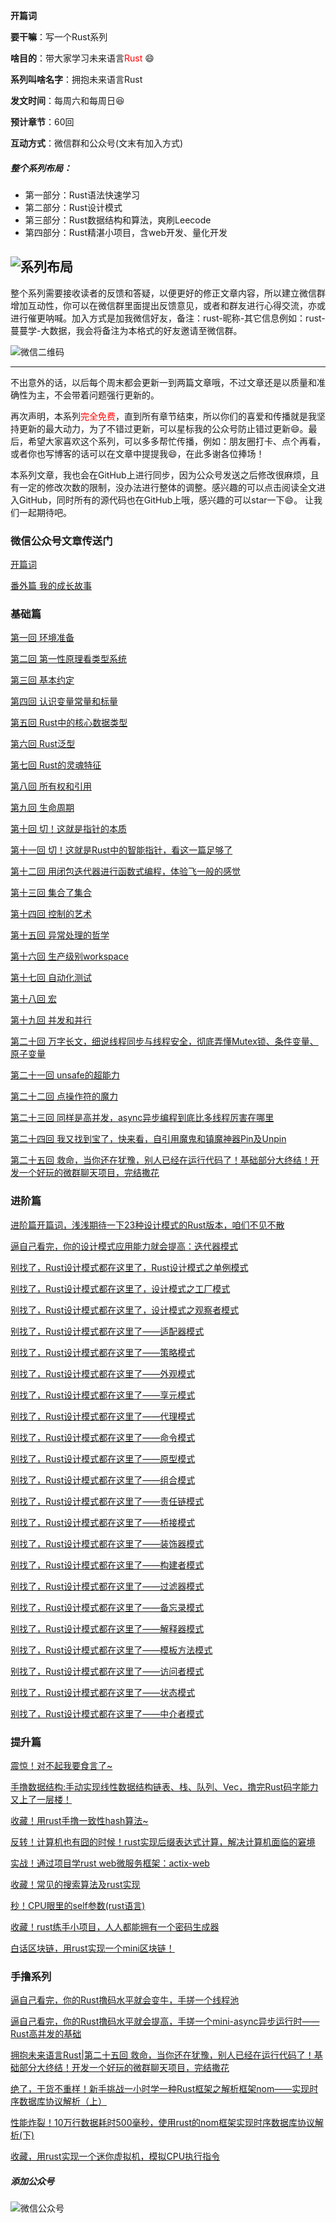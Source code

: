 **开篇词**

**要干嘛**：写一个Rust系列

**啥目的**：带大家学习未来语言<font color="red">Rust</font> :smile:

**系列叫啥名字**：拥抱未来语言Rust

**发文时间**：每周六和每周日:laughing:

**预计章节**：60回

**互动方式**：微信群和公众号(文末有加入方式)

##### 整个系列布局：
- 第一部分：Rust语法快速学习
- 第二部分：Rust设计模式
- 第三部分：Rust数据结构和算法，爽刷Leecode
- 第四部分：Rust精湛小项目，含web开发、量化开发
  

![系列布局](./images/系列布局v2.png)
---

整个系列需要接收读者的反馈和答疑，以便更好的修正文章内容，所以建立微信群增加互动性，你可以在微信群里面提出反馈意见，或者和群友进行心得交流，亦或进行催更呐喊。加入方式是加我微信好友，备注：rust-昵称-其它信息例如：rust-蔓蔓学-大数据，我会将备注为本格式的好友邀请至微信群。

![微信二维码](./images/微信二维码.png)

---

不出意外的话，以后每个周末都会更新一到两篇文章哦，不过文章还是以质量和准确性为主，不会带着问题强行更新的。

再次声明，本系列<font color='red'>完全免费</font>，直到所有章节结束，所以你们的喜爱和传播就是我坚持更新的最大动力，为了不错过更新，可以星标我的公众号防止错过更新:smile:。最后，希望大家喜欢这个系列，可以多多帮忙传播，例如：朋友圈打卡、点个再看，或者你也写博客的话可以在文章中提提我:smile:，在此多谢各位捧场！

本系列文章，我也会在GitHub上进行同步，因为公众号发送之后修改很麻烦，且有一定的修改次数的限制，没办法进行整体的调整。感兴趣的可以点击阅读全文进入GitHub，同时所有的源代码也在GitHub上哦，感兴趣的可以star一下:smile:。
让我们一起期待吧。


### 微信公众号文章传送门
[开篇词](https://mp.weixin.qq.com/s?__biz=Mzg5MDE5NDc4MQ==&mid=2247484162&idx=1&sn=c2b12585654d3231775b13d14fbbcf0f&chksm=cfe11d30f8969426f5f94e74ffe33b273a52daef7ebf65234155a8343d7c82ba127cf68705bf&token=717589962&lang=zh_CN#rd)

[番外篇 我的成长故事](https://mp.weixin.qq.com/s?__biz=Mzg5MDE5NDc4MQ==&mid=2247484168&idx=1&sn=4a5c2cebc7e958d038288dd231f56048&chksm=cfe11d3af896942c9638bb12463c2faa94a57f0c14676bf977483df46ba3aa072a519cee380a&token=717589962&lang=zh_CN#rd)

### 基础篇 

[第一回 环境准备](https://mp.weixin.qq.com/s?__biz=Mzg5MDE5NDc4MQ==&mid=2247484170&idx=1&sn=4e880a4ca55af9dfa489469ba6b02370&chksm=cfe11d38f896942ee5f086ac08949e69604df2a71701bba80c4e2bcb88e3d45b444562f6bbb4&token=717589962&lang=zh_CN#rd)

[第二回 第一性原理看类型系统](https://mp.weixin.qq.com/s?__biz=Mzg5MDE5NDc4MQ==&mid=2247484186&idx=1&sn=201e3b84de4c813844cc87bddf13a2fd&chksm=cfe11d28f896943e6df94027e6ad50acae6646cddb85150783b15baa76c76c1498ca534c6c29&token=717589962&lang=zh_CN#rd)

[第三回 基本约定](https://mp.weixin.qq.com/s?__biz=Mzg5MDE5NDc4MQ==&mid=2247484197&idx=1&sn=3e1ff57800c00bae425a97a77cdec0d6&chksm=cfe11d17f8969401a39414536420aee96a30e18f011b13fd03f2d9fb1266520c08c595129065&token=2086026546&lang=zh_CN#rd)

[第四回 认识变量常量和标量](https://mp.weixin.qq.com/s?__biz=Mzg5MDE5NDc4MQ==&mid=2247484205&idx=1&sn=ec2e875d1b3930cf4d3dc7ba5c00a79f&chksm=cfe11d1ff8969409c39fd79c4d9e2f82033e6f43a55924cab9b474552647816963ea12f8298d&token=2086026546&lang=zh_CN#rd)

[第五回 Rust中的核心数据类型](https://mp.weixin.qq.com/s?__biz=Mzg5MDE5NDc4MQ==&mid=2247484211&idx=1&sn=76a20ae3dc77827a046914e61edd28d7&chksm=cfe11d01f89694172777713897dd36fd5b3a639289e0c816a51d2ebb8a1b792c1c3753252539&token=2086026546&lang=zh_CN#rd)

[第六回 Rust泛型](https://mp.weixin.qq.com/s?__biz=Mzg5MDE5NDc4MQ==&mid=2247484216&idx=1&sn=31465680eb95faa7b4631eaef1e2e504&chksm=cfe11d0af896941c2cf414fcb141ae8ffe7eb24f312731d62934f6b1fa9351939b53b5aec63b&token=2086026546&lang=zh_CN#rd)

[第七回 Rust的灵魂特征](https://mp.weixin.qq.com/s?__biz=Mzg5MDE5NDc4MQ==&mid=2247484225&idx=1&sn=8981c62dd4e2cb9b3d4ec4d65e70b1c9&chksm=cfe11d73f89694652a7566584e4ba878070eb0695f9afde71280c9221883abf110620549e69a&token=2086026546&lang=zh_CN#rd)

[第八回 所有权和引用](https://mp.weixin.qq.com/s?__biz=Mzg5MDE5NDc4MQ==&mid=2247484234&idx=1&sn=bb345b5beb1ed7d683f604b21d5eedcd&chksm=cfe11d78f896946eefc8d5bcd46e07ad831a17b5acea4ba8abd7b6d09981727ee8b8da9cfd84&token=1876812958&lang=zh_CN#rd)

[第九回 生命周期](https://mp.weixin.qq.com/s?__biz=Mzg5MDE5NDc4MQ==&mid=2247484240&idx=1&sn=9974e08e82d2ffa3e4e9006588a6c897&chksm=cfe11d62f8969474a66050ea3683eff82bb06cd18ef4a46a07862cbed485d6a8b4e9420d435e&token=1876812958&lang=zh_CN#rd)

[第十回 切！这就是指针的本质](https://mp.weixin.qq.com/s?__biz=Mzg5MDE5NDc4MQ==&mid=2247484258&idx=1&sn=918ac5af1be97d0e63f55243c215738a&chksm=cfe11d50f8969446d3e6e43a806ebbc75a9b78f6483e8edf01d480a4525882f1a62103f01922&token=1955546580&lang=zh_CN#rd)

[第十一回 切！这就是Rust中的智能指针，看这一篇足够了](https://mp.weixin.qq.com/s?__biz=Mzg5MDE5NDc4MQ==&mid=2247484265&idx=1&sn=558001ea5de5e2679a9eadcf93330eaa&chksm=cfe11d5bf896944d274f0e83856d6308411f78184a3ee438c885f300b9d59aae2cbe489d533a&token=1955546580&lang=zh_CN#rd)

[第十二回 用闭包迭代器进行函数式编程，体验飞一般的感觉](https://mp.weixin.qq.com/s?__biz=Mzg5MDE5NDc4MQ==&mid=2247484271&idx=1&sn=65a4a012d3a2f9e11cee0ff87e55298d&chksm=cfe11d5df896944bc5d011dbbe3c11087590743d7d43c615971a6a9bcf08243973ae0f07a2b1&token=923462531&lang=zh_CN#rd)

[第十三回 集合了集合](https://mp.weixin.qq.com/s?__biz=Mzg5MDE5NDc4MQ==&mid=2247484299&idx=1&sn=f5b2e9d8f04a2dc43c9aaebd3406068e&chksm=cfe11db9f89694afa7f2528c989ada878a4832a1eb3831c8b4f29ba29885b50a8f3eb143088b&token=923462531&lang=zh_CN#rd)

[第十四回 控制的艺术](https://mp.weixin.qq.com/s?__biz=Mzg5MDE5NDc4MQ==&mid=2247484306&idx=1&sn=2de5e4bd500d8dead5e9f2fc8074bb8c&chksm=cfe11da0f89694b63289cd984c050fe076dbf667a95b32ed61a15d8aeda76b8e3b4a5a5e2e64&token=923462531&lang=zh_CN#rd)

[第十五回 异常处理的哲学](https://mp.weixin.qq.com/s?__biz=Mzg5MDE5NDc4MQ==&mid=2247484311&idx=1&sn=fb890717b5bdec96b5c3fb496980f688&chksm=cfe11da5f89694b3a0a3c0284d1d148b1d0e4d0862d53075a5bf13cde3d38881a499b9e1b6c6&token=923462531&lang=zh_CN#rd)

[第十六回 生产级别workspace](https://mp.weixin.qq.com/s?__biz=Mzg5MDE5NDc4MQ==&mid=2247484319&idx=1&sn=d711008c22811cb626190ff87fb68fd0&chksm=cfe11dadf89694bb7cd91fea0043c874d35beccc962ea138492c3d2644a130fa4a3f512a0bf5&token=923462531&lang=zh_CN#rd)

[第十七回 自动化测试](https://mp.weixin.qq.com/s?__biz=Mzg5MDE5NDc4MQ==&mid=2247484326&idx=1&sn=23f66a3e106e99bcef7aa7fdfb7e530d&chksm=cfe11d94f89694823694ac5ebf3e8fff106bfe3362ded8406a320efa3d1187900ef69020c79e&token=923462531&lang=zh_CN#rd)

[第十八回 宏](https://mp.weixin.qq.com/s?__biz=Mzg5MDE5NDc4MQ==&mid=2247484331&idx=1&sn=e286f632e3225df7a7af5ae515e0cfb3&chksm=cfe11d99f896948f8376b3dac13f986c2aa80328acbac03c9d6c2fefb5d121de0f2aa3def449&token=1459180003&lang=zh_CN#rd)

[第十九回 并发和并行](https://mp.weixin.qq.com/s?__biz=Mzg5MDE5NDc4MQ==&mid=2247484340&idx=1&sn=5c626fd5d5bcdd453e6868fedf39bdfc&chksm=cfe11d86f8969490bba8c83c848c1b4ecbde307ab6f80290f86c072277366077bfdc67133b35&token=1459180003&lang=zh_CN#rd)

[第二十回 万字长文，细说线程同步与线程安全，彻底弄懂Mutex锁、条件变量、原子变量](https://mp.weixin.qq.com/s?__biz=Mzg5MDE5NDc4MQ==&mid=2247484358&idx=1&sn=58ddd8c44d0c0dba2aea9fab13afe5de&chksm=cfe11df4f89694e272182f175285470f5c373452591f960a94ec9c08c60633d874780608eca9&token=1459180003&lang=zh_CN#rd)

[第二十一回 unsafe的超能力](https://mp.weixin.qq.com/s?__biz=Mzg5MDE5NDc4MQ==&mid=2247484367&idx=1&sn=0cfdbf35f9e874c0bdb8839df32aed7e&chksm=cfe11dfdf89694eb5c8cfa12fc0618cd7f4f25f1ba7eed8e24f91c49157570a28cf6447ee78c&token=1459180003&lang=zh_CN#rd)

[第二十二回 点操作符的魔力](https://mp.weixin.qq.com/s?__biz=Mzg5MDE5NDc4MQ==&mid=2247484372&idx=1&sn=859203e6aa90e0668737ddf44bad7dc0&chksm=cfe11de6f89694f04bc2ed0b9cde2cbe42940bf4a9c26e39eca642e048abee19964f6c449714&token=1459180003&lang=zh_CN#rd)

[第二十三回 同样是高并发，async异步编程到底比多线程厉害在哪里](https://mp.weixin.qq.com/s?__biz=Mzg5MDE5NDc4MQ==&mid=2247484379&idx=1&sn=b6672f4f996d05a070f38e761f2a4d7e&chksm=cfe11de9f89694ff7c7e5f98e09234a74b7cec10695c218d0a25e1efaa538a6082ba9593adb8&token=1459180003&lang=zh_CN#rd)

[第二十四回 我又找到宝了，快来看，自引用魔鬼和镇魔神器Pin及Unpin](https://mp.weixin.qq.com/s?__biz=Mzg5MDE5NDc4MQ==&mid=2247484388&idx=1&sn=31a054f25663eae47072c76e80f0e876&chksm=cfe11dd6f89694c0a26a49c43f0ada6d59cd5ae9ecb2a25214bfcff72fde4abb366db79c4134&cur_album_id=3357418700156502025&scene=189#wechat_redirect)

[第二十五回 救命，当你还在犹豫，别人已经在运行代码了！基础部分大终结！开发一个好玩的微群聊天项目，完结撒花](https://mp.weixin.qq.com/s?__biz=Mzg5MDE5NDc4MQ==&mid=2247484400&idx=1&sn=4e82b5d218bb719581c80eb908241863&chksm=cfe11dc2f89694d478f05baa4137c6fce37b4677491e0c151f8bf9a649b86c33a6276aea7ed9&cur_album_id=3357418700156502025&scene=189#wechat_redirect)

### 进阶篇

[进阶篇开篇词，浅浅期待一下23种设计模式的Rust版本，咱们不见不散](https://mp.weixin.qq.com/s?__biz=Mzg5MDE5NDc4MQ==&mid=2247484423&idx=1&sn=c37dc1a61f9b20bf0ae254a1ea75df4e&chksm=cfe11a35f89693231ddc9d6c8144ec4d20982428842b1cc09b7ae3484dee7be4b01d2e7887ad&token=1509466189&lang=zh_CN#rd)

[逼自己看完，你的设计模式应用能力就会提高：迭代器模式](https://mp.weixin.qq.com/s?__biz=Mzg5MDE5NDc4MQ==&mid=2247484445&idx=1&sn=cb3fff3dd0d5d89468ca6965d7331877&chksm=cfe11a2ff896933999228d8931d7fb370af36357769a889411fb46384ddb761d4b8800d7f49f&token=1509466189&lang=zh_CN#rd)

[别找了，Rust设计模式都在这里了，Rust设计模式之单例模式](https://mp.weixin.qq.com/s?__biz=Mzg5MDE5NDc4MQ==&mid=2247484454&idx=1&sn=24dc1a58ddd8c4a7631f4c83e9d3ebac&chksm=cfe11a14f89693029e110e2e7d3d01f7b40178fcf090b2b18d4c454ca3fd8924b71e033cc836&token=1509466189&lang=zh_CN#rd)

[别找了，Rust设计模式都在这里了，设计模式之工厂模式](https://mp.weixin.qq.com/s?__biz=Mzg5MDE5NDc4MQ==&mid=2247484462&idx=1&sn=af290dbe1ef90eba68d1aeb7467b39a0&chksm=cfe11a1cf896930a6d30ebe667cce0ea64109321aa786787df8dfda60594411ed5ed69c1c4bb&token=1509466189&lang=zh_CN#rd)

[别找了，Rust设计模式都在这里了，设计模式之观察者模式](https://mp.weixin.qq.com/s?__biz=Mzg5MDE5NDc4MQ==&mid=2247484469&idx=1&sn=cdf2f08250f68ae9e49a6632f3eb4d70&chksm=cfe11a07f8969311299b30896ba8d29a695d1e23c26bb98c23d8f49dfc96d820888cd3eb617f&token=1404716041&lang=zh_CN#rd)

[别找了，Rust设计模式都在这里了——适配器模式](https://mp.weixin.qq.com/s?__biz=Mzg5MDE5NDc4MQ==&mid=2247484476&idx=1&sn=05e2d8f50423b84a34eed48f9547c0cc&chksm=cfe11a0ef8969318ec63602f62c704fe4ae6a8c90532499df4826f8b6022afe00d1bda661bd3&token=1404716041&lang=zh_CN#rd)

[别找了，Rust设计模式都在这里了——策略模式](https://mp.weixin.qq.com/s?__biz=Mzg5MDE5NDc4MQ==&mid=2247484483&idx=1&sn=f0c2d8de8dd22d84bf8fc881cd3d7961&chksm=cfe11a71f8969367c43aaacb1fa847308b5429a25ab37350bf4010095a6c525f6b74724f80c8&token=1404716041&lang=zh_CN#rd)

[别找了，Rust设计模式都在这里了——外观模式](https://mp.weixin.qq.com/s?__biz=Mzg5MDE5NDc4MQ==&mid=2247484489&idx=1&sn=148d2cb28c0ed013dd6af332e9cf5da2&chksm=cfe11a7bf896936d0c053b50105de0251932aaaa775df74619a56fdfd46a8535582ef87742fd&token=1404716041&lang=zh_CN#rd)

[别找了，Rust设计模式都在这里了——享元模式](https://mp.weixin.qq.com/s?__biz=Mzg5MDE5NDc4MQ==&mid=2247484495&idx=1&sn=8529e41ae5be39d82792f0a27b57825d&chksm=cfe11a7df896936bb65dabcb1d27d8d1f12295ced6384ded7b486185031a665400347b2fa4bc&token=1404716041&lang=zh_CN#rd)


[别找了，Rust设计模式都在这里了——代理模式](https://mp.weixin.qq.com/s?__biz=Mzg5MDE5NDc4MQ==&mid=2247484502&idx=1&sn=0bcc7033a2786aa8d6ec7bc950302df3&chksm=cfe11a64f8969372cbbe9c0f9a87ecfc7ac1ef2a3a6d87f9311cb283c9409c1c651484da48ad&token=1404716041&lang=zh_CN#rd)

[别找了，Rust设计模式都在这里了——命令模式](https://mp.weixin.qq.com/s?__biz=Mzg5MDE5NDc4MQ==&mid=2247484508&idx=1&sn=2440dfb9aa5dbec0a2f68f5a3c212534&chksm=cfe11a6ef896937842da6b5564d0ca5e80c61a4ab4b036a04a4b1660d185618121fa03e4487f&token=1404716041&lang=zh_CN#rd)

[别找了，Rust设计模式都在这里了——原型模式](https://mp.weixin.qq.com/s?__biz=Mzg5MDE5NDc4MQ==&mid=2247484514&idx=1&sn=5d4cfae291f3bc24fd528918b2c08c51&chksm=cfe11a50f8969346514d6cd81577f6d7659dbea5a27582fe5806795031de77c0df9e501785f7&token=1404716041&lang=zh_CN#rd)

[别找了，Rust设计模式都在这里了——组合模式](https://mp.weixin.qq.com/s?__biz=Mzg5MDE5NDc4MQ==&mid=2247484521&idx=1&sn=494b8d5c6e5b84c1622e634603c5e7c7&chksm=cfe11a5bf896934d3ed43142e99306fe0519278f8be44eb10c2eec39d359c18f608f1c7c83a1&token=1404716041&lang=zh_CN#rd)

[别找了，Rust设计模式都在这里了——责任链模式](https://mp.weixin.qq.com/s?__biz=Mzg5MDE5NDc4MQ==&mid=2247484528&idx=1&sn=5b8f9120b4f4a36b0f794b9cdb9b5ab5&chksm=cfe11a42f8969354fec1705c8e87d5abd22023928026e29688f088feb81daf373b849c42c9ed&token=1404716041&lang=zh_CN#rd)

[别找了，Rust设计模式都在这里了——桥接模式](https://mp.weixin.qq.com/s?__biz=Mzg5MDE5NDc4MQ==&mid=2247484556&idx=1&sn=1eb435a3dbbbae547925692f3b65dcb1&chksm=cfe11abef89693a877349c7624250b01d3c694a203af62463a8056876188d6b9cb0adf52fb4d&token=1404716041&lang=zh_CN#rd)


[别找了，Rust设计模式都在这里了——装饰器模式](https://mp.weixin.qq.com/s?__biz=Mzg5MDE5NDc4MQ==&mid=2247484587&idx=1&sn=87ed86106096282487f0b6132c0e349a&chksm=cfe11a99f896938fe50986dcb5bd62c10d3113d6bc176c9ef2243ccf0fe4c9bf6eb221321bab&token=878609984&lang=zh_CN#rd)

[别找了，Rust设计模式都在这里了——构建者模式](https://mp.weixin.qq.com/s?__biz=Mzg5MDE5NDc4MQ==&mid=2247484594&idx=1&sn=36ccb3cf71e0c7fa8a6a89d737101825&chksm=cfe11a80f8969396c39edacb9293774f744f592985e2f800b7abfdd46b099605bf499185fd14&token=878609984&lang=zh_CN#rd)

[别找了，Rust设计模式都在这里了——过滤器模式](https://mp.weixin.qq.com/s?__biz=Mzg5MDE5NDc4MQ==&mid=2247484596&idx=1&sn=f9e2c8c81704a3fcedede8bf002c7d74&chksm=cfe11a86f89693908b6ba63ad4a25478cad10a9509edbfb92273995c17de99d8a06b1034d842&token=878609984&lang=zh_CN#rd)

[别找了，Rust设计模式都在这里了——备忘录模式](https://mp.weixin.qq.com/s?__biz=Mzg5MDE5NDc4MQ==&mid=2247484597&idx=1&sn=97c06e05b929deb273ebe0422bcee63e&chksm=cfe11a87f89693918dc23bf0153836868780cea7bc7647d7b256a6b2f837c6423486a75c1e3e&token=878609984&lang=zh_CN#rd)

[别找了，Rust设计模式都在这里了——解释器模式](https://mp.weixin.qq.com/s?__biz=Mzg5MDE5NDc4MQ==&mid=2247484598&idx=1&sn=b588d08fa7b22dc8e26a7aa0ace5019c&chksm=cfe11a84f8969392f1d6de355c141b421b834584232c5186b3da2047f03df791b9723a8e8441&token=878609984&lang=zh_CN#rd)

[别找了，Rust设计模式都在这里了——模板方法模式](https://mp.weixin.qq.com/s?__biz=Mzg5MDE5NDc4MQ==&mid=2247484599&idx=1&sn=2fce0a60be2450051517666958ab1a0e&chksm=cfe11a85f896939360c790fa161ffb3bca59117c61335e4ce2dbda064dadcbeea930728d3133&token=878609984&lang=zh_CN#rd)

[别找了，Rust设计模式都在这里了——访问者模式](https://mp.weixin.qq.com/s?__biz=Mzg5MDE5NDc4MQ==&mid=2247484600&idx=1&sn=b81855bb242b46f90213c53643d032d3&chksm=cfe11a8af896939c53f53ce57e8033614033b5fba82a18159356eafef4d19d523767e44b2d93&token=878609984&lang=zh_CN#rd)


[别找了，Rust设计模式都在这里了——状态模式](https://mp.weixin.qq.com/s?__biz=Mzg5MDE5NDc4MQ==&mid=2247484601&idx=1&sn=6c1271291ed9e750a6bd0effbfa531b3&chksm=cfe11a8bf896939d17d2e844d139b0612bc202f73cbd139e5e0966b191d0b53be1d8f29e48c5&token=657392745&lang=zh_CN#rd)

[别找了，Rust设计模式都在这里了——中介者模式](https://mp.weixin.qq.com/s?__biz=Mzg5MDE5NDc4MQ==&mid=2247484616&idx=1&sn=058c40f77337b66b729d3c2e306ac9a2&chksm=cfe11afaf89693eca819b8ed02d4eb1abbb117401f7e22e9dbddb7b7c97b46b82ed196391fd2&token=657392745&lang=zh_CN#rd)



### 提升篇

[震惊！对不起我要食言了~](https://mp.weixin.qq.com/s?__biz=Mzg5MDE5NDc4MQ==&mid=2247484648&idx=1&sn=7d3ccaaa486a3a9ceab9b7d426050261&chksm=cfe11adaf89693cc12fced13c0f96cc239b2fdd5078f24ba3b876b0160a0b1db12686b3f1910&token=1568572924&lang=zh_CN#rd)

[手撸数据结构:手动实现线性数据结构链表、栈、队列、Vec，撸完Rust码字能力又上了一层楼！](https://mp.weixin.qq.com/s?__biz=Mzg5MDE5NDc4MQ==&mid=2247484668&idx=1&sn=effde917dbbf87a8f262601601ae2dd1&chksm=cfe11acef89693d83141b6a4eb05e4c8a4ecf6323a394f5a5eb39c89dc22d4d129093d9aff35&token=1568572924&lang=zh_CN#rd)

[收藏！用rust手撸一致性hash算法~](https://mp.weixin.qq.com/s?__biz=Mzg5MDE5NDc4MQ==&mid=2247484689&idx=1&sn=03c20b8fa29d6c72edb745d7dc7f3099&chksm=cfe11b23f89692357ee4ffc6d63a70f3bc306a3f1a4991a4eb300a8d1f8e45d6c008c00396a5&token=1568572924&lang=zh_CN#rd)

[反转！计算机也有囧的时候！rust实现后缀表达式计算，解决计算机面临的窘境](https://mp.weixin.qq.com/s?__biz=Mzg5MDE5NDc4MQ==&mid=2247484709&idx=1&sn=415829b4295b2af9ed86624910df2bbb&chksm=cfe11b17f8969201bb224815b0316530d06cc6697aef8715f8d20d93bc327a164ee01fc5207e&token=1568572924&lang=zh_CN#rd)

[实战！通过项目学rust web微服务框架：actix-web](https://mp.weixin.qq.com/s?__biz=Mzg5MDE5NDc4MQ==&mid=2247484766&idx=1&sn=869990e2914618cf6cc60771fd5e99ae&chksm=cfe11b6cf896927a92ef9f44b8e396791fd2ce342e24e17e7e7b4143e728358b72a9b2447f0e&token=1256659165&lang=zh_CN#rd)

[收藏！常见的搜索算法及rust实现](https://mp.weixin.qq.com/s?__biz=Mzg5MDE5NDc4MQ==&mid=2247484745&idx=1&sn=32616f462a23d0f3f9e8f49ca10afcd9&chksm=cfe11b7bf896926d2e7cc5d1a810f62daecdec3f2dfef4e91e42032db44bc351d8c52c5f8118&token=1256659165&lang=zh_CN#rd)

[秒！CPU眼里的self参数(rust语言)](https://mp.weixin.qq.com/s?__biz=Mzg5MDE5NDc4MQ==&mid=2247484731&idx=1&sn=a8da6f44490ddc116f812e36de53fd65&chksm=cfe11b09f896921ff27f2c137009c1e0cdc7c6f84ec5aa4ec32fadee536148277c424840a60c&token=1256659165&lang=zh_CN#rd)

[收藏！rust练手小项目，人人都能拥有一个密码生成器](https://mp.weixin.qq.com/s?__biz=Mzg5MDE5NDc4MQ==&mid=2247484724&idx=1&sn=7624820d4e469ad977bd4966297ee8f6&chksm=cfe11b06f8969210c0a0edc215a3670d2752c3520c61060ff86d6d92763d537845aa79f8d32e&token=1256659165&lang=zh_CN#rd)

[白话区块链，用rust实现一个mini区块链！](https://mp.weixin.qq.com/s?__biz=Mzg5MDE5NDc4MQ==&mid=2247484718&idx=1&sn=1f567c176dd756a88385adf9610ee030&chksm=cfe11b1cf896920a46fe0960e0f09dc95d9b54a5bfbe2f08739912cc7bc079b053c1ab619351&token=1256659165&lang=zh_CN#rd)




### 手撸系列
[逼自己看完，你的Rust撸码水平就会变牛，手搓一个线程池](https://mp.weixin.qq.com/s?__biz=Mzg5MDE5NDc4MQ==&mid=2247484417&idx=1&sn=f743a6c0c1805def380dbb5f39f0a9d1&chksm=cfe11a33f8969325bc59f76480f23a88c66c080783bf0a6264c9315d10d053e011f4d9f9e4a6&token=2060893093&lang=zh_CN#rd)

[逼自己看完，你的Rust撸码水平就会提高，手搓一个mini-async异步运行时——Rust高并发的基础](https://mp.weixin.qq.com/s?__biz=Mzg5MDE5NDc4MQ==&mid=2247484436&idx=1&sn=9551ecdc7f350e493638d363affd9c7a&chksm=cfe11a26f8969330c1c64849a06594708556cf9d2ca9daa5e05fee79b29991b6fb52fe5f734a&token=2060893093&lang=zh_CN#rd)

[拥抱未来语言Rust|第二十五回 救命，当你还在犹豫，别人已经在运行代码了！基础部分大终结！开发一个好玩的微群聊天项目，完结撒花](https://mp.weixin.qq.com/s?__biz=Mzg5MDE5NDc4MQ==&mid=2247484400&idx=1&sn=4e82b5d218bb719581c80eb908241863&chksm=cfe11dc2f89694d478f05baa4137c6fce37b4677491e0c151f8bf9a649b86c33a6276aea7ed9&token=2060893093&lang=zh_CN#rd)

[绝了，干货不重样！新手挑战一小时学一种Rust框架之解析框架nom——实现时序数据库协议解析（上）](https://mp.weixin.qq.com/s?__biz=Mzg5MDE5NDc4MQ==&mid=2247484615&idx=1&sn=5126cca16798c6601598b7d736b842c0&chksm=cfe11af5f89693e357450b03f0133ac807cf44e4160b04a68139e644bdc54553c668375115cb&token=2060893093&lang=zh_CN#rd)

[性能炸裂！10万行数据耗时500毫秒，使用rust的nom框架实现时序数据库协议解析(下)](https://mp.weixin.qq.com/s?__biz=Mzg5MDE5NDc4MQ==&mid=2247484625&idx=1&sn=ad12d066f20307cdc16a965114eff66c&chksm=cfe11ae3f89693f59418e0706d59000da1fb4dfe401b4befab6908f05e0a3cdfe7ab6e32f8b3&token=2060893093&lang=zh_CN#rd)

[收藏，用rust实现一个迷你虚拟机，模拟CPU执行指令](https://mp.weixin.qq.com/s?__biz=Mzg5MDE5NDc4MQ==&mid=2247484753&idx=1&sn=73568ffe2e2dcb905d52ffa307d2d3c2&chksm=cfe11b63f89692751283ddbbf451ae3ec057aa3b3976283762db7daa25555388ce6623fa00e6&token=1256659165&lang=zh_CN#rd)



##### 添加公众号
![微信公众号](./images/wechat_service.jpg)
